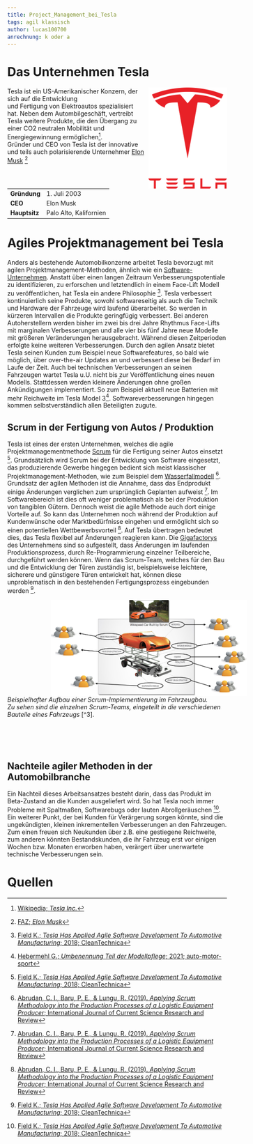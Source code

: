 ```yaml
---
title: Project_Management_bei_Tesla
tags: agil klassisch
author: lucas100700
anrechnung: k oder a
---
```




# Das Unternehmen Tesla 

<img style="float: right; margin-left: 10px" src="Project_Management_bei_Tesla/Tesla.jpg" width="180" height="232" align="right">

Tesla ist ein US-Amerikanischer Konzern, der sich auf die Entwicklung <br/> und Fertigung von Elektroautos spezialisiert hat. 
Neben dem Autombilgeschäft, vertreibt Tesla weitere Produkte, die den Übergang zu einer CO2 neutralen Mobilität und Energiegewinnung ermöglichen[^1]. <br/>
Gründer und CEO von Tesla ist der innovative und teils auch polarisierende Unternehmer [Elon Musk](https://de.wikipedia.org/wiki/Elon_Musk) [^2]
<br/>
<br/>
<table> 
  <tbody>
    <tr> <td> <b>Gründung<b> </td> <td> 1. Juli 2003 </td> 
    <tr> <td> <b>CEO<b> </td> <td> Elon Musk </td> 
    <tr> <td> <b>Hauptsitz<b> </td> <td> Palo Alto, Kalifornien </td>
  </body>
</table>



# Agiles Projektmanagement bei Tesla 

Anders als bestehende Automobilkonzerne arbeitet Tesla bevorzugt mit agilen Projektmanagement-Methoden, ähnlich wie ein [Software-Unternehmen](Spotify_Projectmanagement_Model.md). Anstatt über einen langen Zeitraum Verbesserungspotentiale zu identifizieren, zu erforschen und letztendlich in einem Face-Lift Modell zu veröffentlichen, hat Tesla ein andere Philosophie [^3]. 
Tesla verbessert kontinuierlich seine Produkte, sowohl softwareseitig als auch die Technik und Hardware der Fahrzeuge wird laufend überarbeitet. So werden in kürzeren Intervallen die Produkte geringfügig verbessert. Bei anderen Autoherstellern werden bisher im zwei bis drei Jahre Rhythmus Face-Lifts mit marginalen Verbesserungen und alle vier bis fünf Jahre neue Modelle mit größeren Veränderungen herausgebracht. Während diesen Zeitperioden erfolgte keine weiteren Verbesserungen. 
Durch den agilen Ansatz bietet Tesla seinen Kunden zum Beispiel neue Softwarefeatures, so bald wie möglich, über over-the-air Updates an und verbessert diese bei Bedarf im Laufe der Zeit. Auch bei technischen Verbesserungen an seinen Fahrzeugen wartet Tesla u.U. nicht bis zur Veröffentlichung eines neuen Modells. Stattdessen werden kleinere Änderungen ohne großen Ankündigungen implementiert. So zum Beispiel aktuell neue Batterien mit mehr Reichweite im Tesla Model 3[^4]. Softwareverbesserungen hingegen kommen selbstverständlich allen Beteiligten zugute. 


## Scrum in der Fertigung von Autos / Produktion

Tesla ist eines der ersten Unternehmen, welches die agile Projektmanagementmethode [Scrum](SCRUM.md) für die Fertigung seiner Autos einsetzt [^3]. 
Grundsätzlich wird Scrum bei der Entwicklung von Software eingesetzt, das produzierende Gewerbe hingegen bedient sich meist klassischer Projektmanagement-Methoden, wie zum Beispiel dem [Wasserfallmodell](https://de.wikipedia.org/wiki/Wasserfallmodell) [^5]. Grundsatz der agilen Methoden ist die Annahme, dass das Endprodukt einige Änderungen verglichen zum ursprünglich Geplanten aufweist [^5]. Im Softwarebereich ist dies oft weniger problematisch als bei der Produktion von tangiblen Gütern. Dennoch weist die agile Methode auch dort einige Vorteile auf. So kann das Unternehmen noch während der Produktion auf Kundenwünsche oder Marktbedürfnisse eingehen und ermöglicht sich so einen potentiellen Wettbewerbsvorteil [^5]. 
Auf Tesla übertragen bedeutet dies, das Tesla flexibel auf Änderungen reagieren kann. Die [Gigafactorys](https://www.tesla.com/de_de/giga-berlin) des Unternehmens sind so aufgestellt, dass Änderungen im laufenden  Produktionsprozess, durch Re-Programmierung einzelner Teilbereiche, durchgeführt werden können. Wenn das Scrum-Team, welches für den Bau und die Entwicklung der Türen zuständig ist, beispielsweise leichtere, sicherere und günstigere Türen entwickelt hat, können diese unproblematisch in den bestehenden Fertigungsprozess eingebunden werden [^3].  


<img style="float: left; margin-left: 100px" src="Project_Management_bei_Tesla/scrum-car.jpg" width="450" height="220" align="left">
<br/>
<br/>
<br/>
<em> Beispielhafter Aufbau einer Scrum-Implementierung im Fahrzeugbau. <br/>
    Zu sehen sind die einzelnen Scrum-Teams, eingeteilt in die verschiedenen Bauteile eines Fahrzeugs </em>[^3]. 
<br/>
<br/>
<br/>
<br/>
<br/>   


## Nachteile agiler Methoden in der Automobilbranche 

Ein Nachteil dieses Arbeitsansatzes besteht darin, dass das Produkt im Beta-Zustand an die Kunden ausgeliefert wird. So hat Tesla noch immer Probleme mit Spaltmaßen, Softwarebugs oder lauten Abrollgeräuschen [^3]. Ein weiterer Punkt, der bei Kunden für Verärgerung sorgen könnte, sind die ungekündigten, kleinen inkrementellen Verbesserungen an den Fahrzeugen. Zum einen freuen sich Neukunden über z.B. eine gestiegene Reichweite, zum anderen könnten Bestandskunden, die ihr Fahrzeug erst vor einigen Wochen bzw. Monaten erworben haben, verärgert über unerwartete technische Verbesserungen sein. 


# Quellen

[^1]: [Wikipedia; <em>Tesla Inc.</em>](https://de.wikipedia.org/wiki/Tesla,_Inc.)
[^2]: [FAZ; <em>Elon Musk</em>](https://www.faz.net/aktuell/wirtschaft/thema/elon-musk)
[^3]: [Field K.; <em>Tesla Has Applied Agile Software Development To Automotive Manufacturing</em>; 2018; CleanTechnica](https://cleantechnica.com/2018/09/01/tesla-has-applied-agile-software-development-to-automotive-manufacturing/)
[^4]: [Hebermehl G.; <em>Umbenennung Teil der Modellpflege</em>; 2021; auto-motor-sport](https://www.auto-motor-und-sport.de/elektroauto/tesla-model-3-mit-neuer-batterie-umbenennung-modellpflege/)
[^5]: [Abrudan, C. I., Baru, P. E., & Lungu, R. (2019). <em>Applying Scrum Methodology into the Production Processes of a Logistic Equipment Producer</em>; International Journal of Current Science Research and Review](https://ijcsrr.org/wp-content/uploads/2020/01/1-7.pdf)

